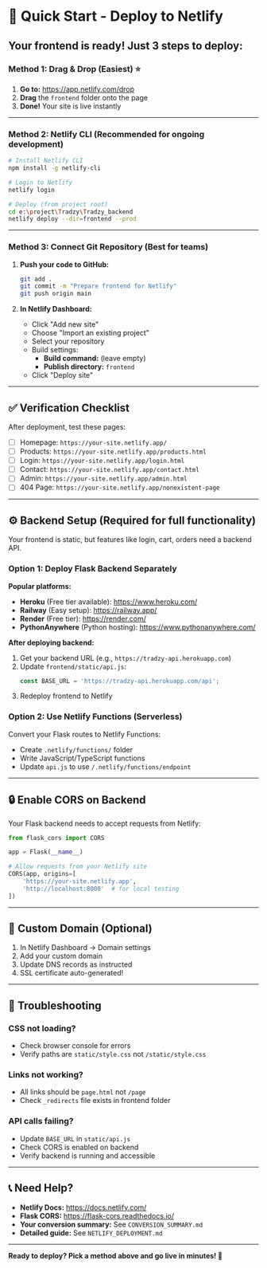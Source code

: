 # 🚀 Quick Start - Deploy to Netlify

## Your frontend is ready! Just 3 steps to deploy:

### Method 1: Drag & Drop (Easiest) ⭐

1. **Go to:** https://app.netlify.com/drop
2. **Drag** the `frontend` folder onto the page
3. **Done!** Your site is live instantly

---

### Method 2: Netlify CLI (Recommended for ongoing development)

```bash
# Install Netlify CLI
npm install -g netlify-cli

# Login to Netlify
netlify login

# Deploy (from project root)
cd e:\project\Tradzy\Tradzy_backend
netlify deploy --dir=frontend --prod
```

---

### Method 3: Connect Git Repository (Best for teams)

1. **Push your code to GitHub:**
   ```bash
   git add .
   git commit -m "Prepare frontend for Netlify"
   git push origin main
   ```

2. **In Netlify Dashboard:**
   - Click "Add new site"
   - Choose "Import an existing project"
   - Select your repository
   - Build settings:
     - **Build command:** (leave empty)
     - **Publish directory:** `frontend`
   - Click "Deploy site"

---

## ✅ Verification Checklist

After deployment, test these pages:

- [ ] Homepage: `https://your-site.netlify.app/`
- [ ] Products: `https://your-site.netlify.app/products.html`
- [ ] Login: `https://your-site.netlify.app/login.html`
- [ ] Contact: `https://your-site.netlify.app/contact.html`
- [ ] Admin: `https://your-site.netlify.app/admin.html`
- [ ] 404 Page: `https://your-site.netlify.app/nonexistent-page`

---

## ⚙️ Backend Setup (Required for full functionality)

Your frontend is static, but features like login, cart, orders need a backend API.

### Option 1: Deploy Flask Backend Separately

**Popular platforms:**
- **Heroku** (Free tier available): https://www.heroku.com/
- **Railway** (Easy setup): https://railway.app/
- **Render** (Free tier): https://render.com/
- **PythonAnywhere** (Python hosting): https://www.pythonanywhere.com/

**After deploying backend:**
1. Get your backend URL (e.g., `https://tradzy-api.herokuapp.com`)
2. Update `frontend/static/api.js`:
   ```javascript
   const BASE_URL = 'https://tradzy-api.herokuapp.com/api';
   ```
3. Redeploy frontend to Netlify

### Option 2: Use Netlify Functions (Serverless)

Convert your Flask routes to Netlify Functions:
- Create `.netlify/functions/` folder
- Write JavaScript/TypeScript functions
- Update `api.js` to use `/.netlify/functions/endpoint`

---

## 🔒 Enable CORS on Backend

Your Flask backend needs to accept requests from Netlify:

```python
from flask_cors import CORS

app = Flask(__name__)

# Allow requests from your Netlify site
CORS(app, origins=[
    'https://your-site.netlify.app',
    'http://localhost:8000'  # for local testing
])
```

---

## 📱 Custom Domain (Optional)

1. In Netlify Dashboard → Domain settings
2. Add your custom domain
3. Update DNS records as instructed
4. SSL certificate auto-generated!

---

## 🐛 Troubleshooting

### CSS not loading?
- Check browser console for errors
- Verify paths are `static/style.css` not `/static/style.css`

### Links not working?
- All links should be `page.html` not `/page`
- Check `_redirects` file exists in frontend folder

### API calls failing?
- Update `BASE_URL` in `static/api.js`
- Check CORS is enabled on backend
- Verify backend is running and accessible

---

## 📞 Need Help?

- **Netlify Docs:** https://docs.netlify.com/
- **Flask CORS:** https://flask-cors.readthedocs.io/
- **Your conversion summary:** See `CONVERSION_SUMMARY.md`
- **Detailed guide:** See `NETLIFY_DEPLOYMENT.md`

---

**Ready to deploy? Pick a method above and go live in minutes! 🎉**
